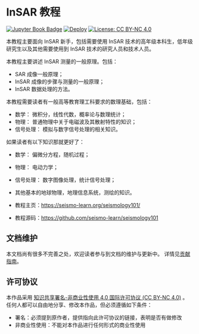 # InSAR 教程

[![Jupyter Book Badge](https://jupyterbook.org/badge.svg)](https://seismo-learn.org/seismology101/)
[![Deploy](https://github.com/seismo-learn/seismology101/actions/workflows/deploy.yml/badge.svg)](https://github.com/kanglcn/insar101/actions/workflows/deploy.yml)
[![License: CC BY-NC 4.0](https://img.shields.io/badge/License-CC%20BY--NC%204.0-blue.svg)](https://creativecommons.org/licenses/by-nc/4.0/deed.zh)

本教程主要面向 InSAR 新手，包括需要使用 InSAR 技术的高年级本科生，低年级研究生以及其他需要使用到 InSAR 技术的研究人员和技术人员。

本教程主要讲述 InSAR 测量的一般原理。包括：

- SAR 成像一般原理；
- InSAR 成像的步骤与测量的一般原理；
- InSAR 数据处理的方法。

本教程需要读者有一般高等教育理工科要求的数理基础，包括：

- 数学： 微积分，线性代数，概率论与数理统计；
- 物理： 普通物理中关于电磁波及其散射特性的知识；
- 信号处理： 模拟与数字信号处理的相关知识。

如果读者有以下知识那就更好了：

- 数学： 偏微分方程，随机过程；
- 物理： 电动力学；
- 信号处理： 数字图像处理，统计信号处理；
- 其他基本的地球物理，地理信息系统，测绘的知识。

- 教程主页：https://seismo-learn.org/seismology101/
- 教程源码：https://github.com/seismo-learn/seismology101

## 文档维护

本文档尚有很多不完善之处，欢迎读者参与到文档的维护与更新中。
详情见[贡献指南](https://seismo-learn.org/contributing/)。

## 许可协议

本作品采用 [知识共享署名-非商业性使用 4.0 国际许可协议 (CC BY-NC 4.0)](https://creativecommons.org/licenses/by-nc/4.0/deed.zh) 。
任何人都可以自由地分享、修改本作品，但必须遵循如下条件：

- 署名：必须提到原作者，提供指向此许可协议的链接，表明是否有做修改
- 非商业性使用：不能对本作品进行任何形式的商业性使用
